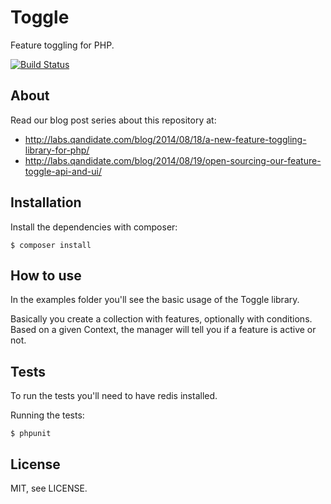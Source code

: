 Toggle
======

Feature toggling for PHP.

[![Build Status](https://travis-ci.org/qandidate-labs/qandidate-toggle.svg?branch=master)](https://travis-ci.org/qandidate-labs/qandidate-toggle)

## About

Read our blog post series about this repository at:
- http://labs.qandidate.com/blog/2014/08/18/a-new-feature-toggling-library-for-php/
- http://labs.qandidate.com/blog/2014/08/19/open-sourcing-our-feature-toggle-api-and-ui/

## Installation

Install the dependencies with composer:

```
$ composer install
```

## How to use

In the examples folder you'll see the basic usage of the Toggle library.

Basically you create a collection with features, optionally with conditions.
Based on a given Context, the manager will tell you if a feature is active or not.


## Tests

To run the tests you'll need to have redis installed.

Running the tests:

```
$ phpunit
```
## License

MIT, see LICENSE.
